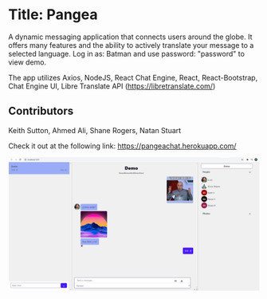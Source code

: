 # Title: Pangea

A dynamic messaging application that connects users around the globe. It offers many features and the ability to actively translate your message to a selected language. Log in as: Batman and use password: "password" to view demo.

The app utilizes Axios, NodeJS, React Chat Engine, React, React-Bootstrap, Chat Engine UI, Libre Translate API (https://libretranslate.com/)

## Contributors
Keith Sutton, Ahmed Ali, Shane Rogers, Natan Stuart

Check it out at the following link: https://pangeachat.herokuapp.com/

![](pangea.png)